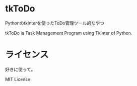 # tkToDo
Pythonのtkinterを使ったToDo管理ツール的なやつ

tkToDo is Task Management Program using Tkinter of Python.




# ライセンス
好きに使って。

MIT License
